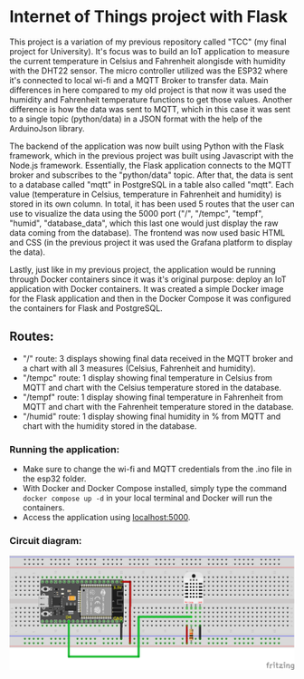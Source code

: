 # Internet of Things project with Flask

This project is a variation of my previous repository called "TCC" (my final project for University). It's focus was to build an IoT application to measure the current temperature in Celsius and Fahrenheit alongisde with humidity with the DHT22 sensor. The micro controller utilized was the ESP32 where it's connected to local wi-fi and a MQTT Broker to transfer data. Main differences in here compared to my old project is that now it was used the humidity and Fahrenheit temperature functions to get those values. Another difference is how the data was sent to MQTT, which in this case it was sent to a single topic (python/data) in a JSON format with the help of the ArduinoJson library. 

The backend of the application was now built using Python with the Flask framework, which in the previous project was built using Javascript with the Node.js framework. Essentially, the Flask application connects to the MQTT broker and subscribes to the "python/data" topic. After that, the data is sent to a database called "mqtt" in PostgreSQL in a table also called "mqtt". Each value (temperature in Celsius, temperature in Fahrenheit and humidity) is stored in its own column. In total, it has been used 5 routes that the user can use to visualize the data using the 5000 port ("/", "/tempc", "tempf", "humid", "database_data", which this last one would just display the raw data coming from the database). The frontend was now used basic HTML and CSS (in the previous project it was used the Grafana platform to display the data).

Lastly, just like in my previous project, the application would be running through Docker containers since it was it's original purpose: deploy an IoT application with Docker containers. It was created a simple Docker image for the Flask application and then in the Docker Compose it was configured the containers for Flask and PostgreSQL.

## Routes:
 - "/" route: 3 displays showing final data received in the MQTT broker and a chart with all 3 measures (Celsius, Fahrenheit and humidity).
 - "/tempc" route: 1 display showing final temperature in Celsius from MQTT and chart with the Celsius temperature stored in the database.
- "/tempf" route: 1 display showing final temperature in Fahrenheit from MQTT and chart with the Fahrenheit temperature stored in the database.
- "/humid" route: 1 display showing final humidity in % from MQTT and chart with the humidity stored in the database.

### Running the application:

 - Make sure to change the wi-fi and MQTT credentials from the .ino file in the esp32 folder.
 - With Docker and Docker Compose installed, simply type the command `docker compose up -d` in your local terminal and Docker will run the containers.
 - Access the application using [localhost:5000](localhost:5000).

### Circuit diagram:

![Alt text](https://github.com/felipeccalegari/iot_Flask/blob/master/esp32/dht22_esp32/tcc_esquematico_dht22.png)
